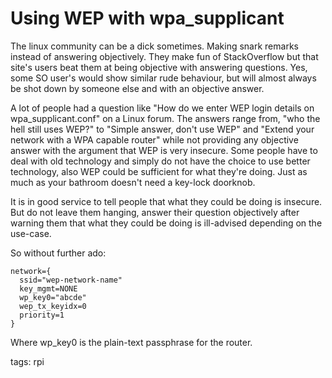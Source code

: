 # Using WEP with wpa\_supplicant

The linux community can be a dick sometimes. Making snark remarks instead of answering objectively. They make fun of StackOverflow but that site's users beat them at being objective with answering questions. Yes, some SO user's would show similar rude behaviour, but will almost always be shot down by someone else and with an objective answer.

A lot of people had a question like "How do we enter WEP login details on wpa\_supplicant.conf" on a Linux forum. The answers range from, "who the hell still uses WEP?" to "Simple answer, don't use WEP" and "Extend your network with a WPA capable router" while not providing any objective answer with the argument that WEP is very insecure. Some people have to deal with old technology and simply do not have the choice to use better technology, also WEP could be sufficient for what they're doing. Just as much as your bathroom doesn't need a key-lock doorknob.

It is in good service to tell people that what they could be doing is insecure. But do not leave them hanging, answer their question objectively after warning them that what they could be doing is ill-advised depending on the use-case.

So without further ado:

    network={
      ssid="wep-network-name"
      key_mgmt=NONE
      wp_key0="abcde"
      wep_tx_keyidx=0
      priority=1
    }

Where wp\_key0 is the plain-text passphrase for the router. 

tags: rpi

